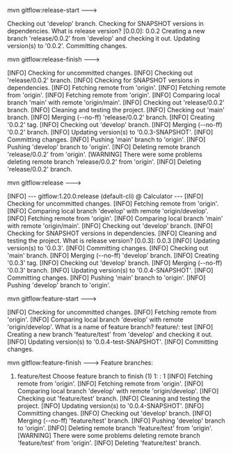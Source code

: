 mvn gitflow:release-start --->

Checking out 'develop' branch.
Checking for SNAPSHOT versions in dependencies.
What is release version? [0.0.0]: 0.0.2
Creating a new branch 'release/0.0.2' from 'develop' and checking it out.
Updating version(s) to '0.0.2'.
Committing changes.


mvn gitflow:release-finish  --->

[INFO] Checking for uncommitted changes.
[INFO] Checking out 'release/0.0.2' branch.
[INFO] Checking for SNAPSHOT versions in dependencies.
[INFO] Fetching remote from 'origin'.
[INFO] Fetching remote from 'origin'.
[INFO] Fetching remote from 'origin'.
[INFO] Comparing local branch 'main' with remote 'origin/main'.
[INFO] Checking out 'release/0.0.2' branch.
[INFO] Cleaning and testing the project.
[INFO] Checking out 'main' branch.
[INFO] Merging (--no-ff) 'release/0.0.2' branch.
[INFO] Creating '0.0.2' tag.
[INFO] Checking out 'develop' branch.
[INFO] Merging (--no-ff) '0.0.2' branch.
[INFO] Updating version(s) to '0.0.3-SNAPSHOT'.
[INFO] Committing changes.
[INFO] Pushing 'main' branch to 'origin'.
[INFO] Pushing 'develop' branch to 'origin'.
[INFO] Deleting remote branch 'release/0.0.2' from 'origin'.
[WARNING] There were some problems deleting remote branch 'release/0.0.2' from 'origin'.
[INFO] Deleting 'release/0.0.2' branch.



mvn gitflow:release  --->

[INFO] --- gitflow:1.20.0:release (default-cli) @ Calculator ---
[INFO] Checking for uncommitted changes.
[INFO] Fetching remote from 'origin'.
[INFO] Comparing local branch 'develop' with remote 'origin/develop'.
[INFO] Fetching remote from 'origin'.
[INFO] Comparing local branch 'main' with remote 'origin/main'.
[INFO] Checking out 'develop' branch.
[INFO] Checking for SNAPSHOT versions in dependencies.
[INFO] Cleaning and testing the project.
What is release version? [0.0.3]: 0.0.3
[INFO] Updating version(s) to '0.0.3'.
[INFO] Committing changes.
[INFO] Checking out 'main' branch.
[INFO] Merging (--no-ff) 'develop' branch.
[INFO] Creating '0.0.3' tag.
[INFO] Checking out 'develop' branch.
[INFO] Merging (--no-ff) '0.0.3' branch.
[INFO] Updating version(s) to '0.0.4-SNAPSHOT'.
[INFO] Committing changes.
[INFO] Pushing 'main' branch to 'origin'.
[INFO] Pushing 'develop' branch to 'origin'.


mvn gitflow:feature-start --->

[INFO] Checking for uncommitted changes.
[INFO] Fetching remote from 'origin'.
[INFO] Comparing local branch 'develop' with remote 'origin/develop'.
What is a name of feature branch? feature/: test
[INFO] Creating a new branch 'feature/test' from 'develop' and checking it out.
[INFO] Updating version(s) to '0.0.4-test-SNAPSHOT'.
[INFO] Committing changes.

mvn gitflow:feature-finish   --->
Feature branches:
1. feature/test
Choose feature branch to finish (1) 1: : 1
[INFO] Fetching remote from 'origin'.
[INFO] Fetching remote from 'origin'.
[INFO] Comparing local branch 'develop' with remote 'origin/develop'.
[INFO] Checking out 'feature/test' branch.
[INFO] Cleaning and testing the project.
[INFO] Updating version(s) to '0.0.4-SNAPSHOT'.
[INFO] Committing changes.
[INFO] Checking out 'develop' branch.
[INFO] Merging (--no-ff) 'feature/test' branch.
[INFO] Pushing 'develop' branch to 'origin'.
[INFO] Deleting remote branch 'feature/test' from 'origin'.
[WARNING] There were some problems deleting remote branch 'feature/test' from 'origin'.
[INFO] Deleting 'feature/test' branch.